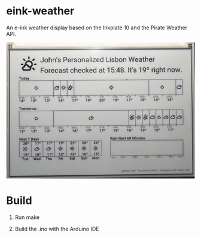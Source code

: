 # eink-weather

An e-ink weather display based on the Inkplate 10 and the Pirate Weather API.

![The display](display.jpg?raw=true "The display in use")

# Build

1. Run make

2. Build the .ino with the Arduino IDE


